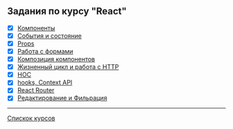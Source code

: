 ## Задания по курсу "React"
- [x] [Компоненты](https://github.com/TomSG03/ra-component-func)
- [x] [События и состояние](https://github.com/TomSG03/ra-events-state-filter)
- [x] [Props](https://github.com/TomSG03/ra-props-films)
- [x] [Работа с формами](https://github.com/TomSG03/ra-forms-hex2rgb)
- [x] [Композиция компонентов](https://github.com/TomSG03/ra-composition-cards)
- [x] [Жизненный цикл и работа с HTTP](https://github.com/TomSG03/ra-lifecycle-watches)
- [x] [HOC](https://github.com/TomSG03/ra-hoc-time)
- [x] [hooks, Context API](https://github.com/TomSG03/ra-hooks-use_effect)
- [x] [React Router](https://github.com/TomSG03/ra-router-menu)
- [x] [Редактирование и Фильрация](https://github.com/TomSG03/ra-redux-edit) 

---
[Спискок курсов](https://github.com/TomSG03/Training-in-Netology)
